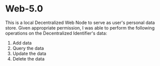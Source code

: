 # Web-5.0

This is a local Decentralized Web Node to serve as user's personal data store.
Given appropriate permission, I was able to perform the following operations on the Decentralized Identifier's data:

1. Add data
2. Query the data
3. Update the data
4. Delete the data
